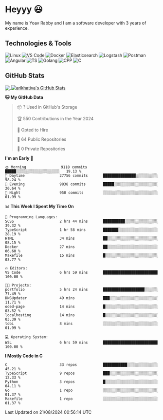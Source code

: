
# Heyyy 😃
My name is Yoav Rabby and I am a software developer with 3 years of experience.

## Technologies & Tools
![Linux](https://img.shields.io/badge/Linux-FCC624?style=flat&logo=linux&logoColor=black)
![VS Code](https://img.shields.io/badge/-VS%20Code-007ACC?style=flat-square&logo=visual-studio-code)
![Docker](https://img.shields.io/badge/Docker-E9F8FF?style=flat-square&logo=Docker)
![Elasticsearch](https://img.shields.io/badge/Elasticsearch-F8FDC5?style=flat-square&logo=elasticsearch&logoColor=lightblue)
![Logstash](https://img.shields.io/badge/Logstash-F8FDC5?style=flat-square&logo=logstash&logoColor=orange)
![Postman](https://img.shields.io/badge/Postman-F6BB43?style=flat-square&logo=Postman&logoColor=white)
![Angular](https://img.shields.io/badge/Angular-red?style=flat-square&logo=angular)
![TS](https://shields.io/badge/TypeScript-3178C6?logo=TypeScript&logoColor=FFF&style=flat-square)
![Golang](https://img.shields.io/badge/Golang-CBFBFD?style=flat-square&logo=go)
![CPP](https://img.shields.io/badge/C++-00599C?style=flat-square&logo=C%2B%2B&logoColor=white)
![C](https://img.shields.io/badge/C-F0F8FF?style=flat-square&logo=C)

## GitHub Stats
<a href="https://github.com/arikhativa/arikhativa">
  <img align="center" src="https://github-readme-stats.vercel.app/api/top-langs/?username=arikhativa&hide=java,html,tex&title_color=ffffff&text_color=c9cacc&icon_color=2bbc8a&bg_color=1d1f21&langs_count=3" />
</a>
<a href="https://github.com/arikhativa/arikhativa">
  <img align="center" src="https://github-readme-stats.vercel.app/api?username=arikhativa&show_icons=true&line_height=27&count_private=true&title_color=ffffff&text_color=c9cacc&icon_color=2bbc8a&bg_color=1d1f21" alt="arikhativa's GitHub Stats" />
</a>

<!--START_SECTION:waka-->
**🐱 My GitHub Data** 

> 📦 ? Used in GitHub's Storage 
 > 
> 🏆 550 Contributions in the Year 2024
 > 
> 💼 Opted to Hire
 > 
> 📜 64 Public Repositories 
 > 
> 🔑 0 Private Repositories 
 > 
**I'm an Early 🐤** 

```text
🌞 Morning                9118 commits        █████░░░░░░░░░░░░░░░░░░░░   19.13 % 
🌆 Daytime                27756 commits       ███████████████░░░░░░░░░░   58.24 % 
🌃 Evening                9838 commits        █████░░░░░░░░░░░░░░░░░░░░   20.64 % 
🌙 Night                  950 commits         ░░░░░░░░░░░░░░░░░░░░░░░░░   01.99 % 
```


📊 **This Week I Spent My Time On** 

```text
💬 Programming Languages: 
SCSS                     2 hrs 44 mins       ██████████░░░░░░░░░░░░░░░   39.32 % 
TypeScript               1 hr 58 mins        ███████░░░░░░░░░░░░░░░░░░   28.19 % 
HTML                     34 mins             ██░░░░░░░░░░░░░░░░░░░░░░░   08.15 % 
Docker                   27 mins             ██░░░░░░░░░░░░░░░░░░░░░░░   06.60 % 
Makefile                 15 mins             █░░░░░░░░░░░░░░░░░░░░░░░░   03.77 % 

🔥 Editors: 
VS Code                  6 hrs 59 mins       █████████████████████████   100.00 % 

🐱‍💻 Projects: 
portfolio                5 hrs 24 mins       ███████████████████░░░░░░   77.49 % 
DNSUpdater               49 mins             ███░░░░░░░░░░░░░░░░░░░░░░   11.71 % 
oded-page                14 mins             █░░░░░░░░░░░░░░░░░░░░░░░░   03.52 % 
localhosting             14 mins             █░░░░░░░░░░░░░░░░░░░░░░░░   03.39 % 
tobi                     8 mins              ░░░░░░░░░░░░░░░░░░░░░░░░░   01.99 % 

💻 Operating System: 
WSL                      6 hrs 59 mins       █████████████████████████   100.00 % 
```

**I Mostly Code in C** 

```text
C                        33 repos            ███████████░░░░░░░░░░░░░░   45.21 % 
TypeScript               9 repos             ███░░░░░░░░░░░░░░░░░░░░░░   12.33 % 
Python                   3 repos             █░░░░░░░░░░░░░░░░░░░░░░░░   04.11 % 
Go                       1 repo              ░░░░░░░░░░░░░░░░░░░░░░░░░   01.37 % 
Makefile                 1 repo              ░░░░░░░░░░░░░░░░░░░░░░░░░   01.37 % 
```




 Last Updated on 21/08/2024 00:56:14 UTC
<!--END_SECTION:waka-->
